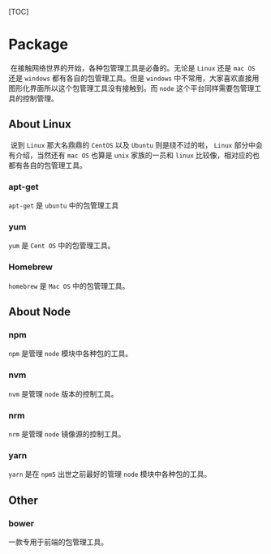 [TOC]

# Package

​	在接触网络世界的开始，各种包管理工具是必备的。无论是 `Linux` 还是 `mac OS` 还是 `windows` 都有各自的包管理工具。但是 `windows` 中不常用，大家喜欢直接用图形化界面所以这个包管理工具没有接触到。而 `node` 这个平台同样需要包管理工具的控制管理。



## About Linux

​	说到 `Linux` 那大名鼎鼎的 `CentOS` 以及 `Ubuntu` 则是绕不过的啦， `Linux` 部分中会有介绍，当然还有 `mac OS` 也算是 `unix` 家族的一员和 `linux` 比较像，相对应的也都有各自的包管理工具。

### apt-get

 `apt-get` 是 `ubuntu` 中的包管理工具

### yum

 `yum` 是 `Cent OS` 中的包管理工具。

### Homebrew

 `homebrew` 是 `Mac OS` 中的包管理工具。



## About Node

### npm

 `npm` 是管理 `node` 模块中各种包的工具。

### nvm

 `nvm` 是管理 `node` 版本的控制工具。

### nrm

 `nrm` 是管理 `node` 镜像源的控制工具。

### yarn

 `yarn` 是在 `npm5` 出世之前最好的管理 `node` 模块中各种包的工具。



## Other 

### bower

一款专用于前端的包管理工具。